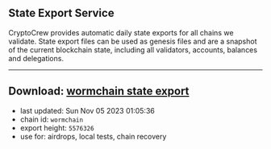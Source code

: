 ## State Export Service
CryptoCrew provides automatic daily state exports for all chains we validate. State export files can be used as genesis files and are a snapshot of the current blockchain state, including all validators, accounts, balances and delegations.

---
**Download: [wormchain state export](https://dl.ccvalidators.com/SERVICE/wormchain/wormchain_export_5576326.json)**
---

- last updated: Sun Nov 05 2023 01:05:36
- chain id: `wormchain`
- export height: `5576326`
- use for: airdrops, local tests, chain recovery
